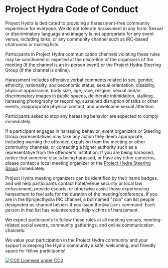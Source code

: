Project Hydra Code of Conduct
=============================

Project Hydra is dedicated to providing a harassment-free community experience for everyone. We do not tolerate harassment in any form. Sexual or discriminatory language and imagery is not appropriate for any event venue, including talks, or any community channel such as IRC-based chatrooms or mailing lists.

Participants in Project Hydra communication channels violating these rules may be sanctioned or expelled at the discretion of the organizers of the meeting (if the channel is an in-person event) or the Project Hydra Steering Group (if the channel is online).

Harassment includes offensive verbal comments related to sex, gender, ethnicity, nationality, socioeconomic status, sexual orientation, disability, physical appearance, body size, age, race, religion, sexual and/or discriminatory images in public spaces, deliberate intimidation, stalking, harassing photography or recording, sustained disruption of talks or other events, inappropriate physical contact, and unwelcome sexual attention.

Participants asked to stop any harassing behavior are expected to comply immediately.

If a participant engages in harassing behavior, event organizers or Steering Group representatives may take any action they deem appropriate, including warning the offender, expulsion from the meeting or other community channels, or contacting a higher authority such as a representative from the offender's institution. If you are being harassed, notice that someone else is being harassed, or have any other concerns, please contact a local meeting organizer or the [Project Hydra Steering Group](mailto:hydra-steering@googlegroups.com) immediately.

Project Hydra meeting organizers can be identified by their name badges, and will help participants contact hotel/venue security or local law enforcement, provide escorts, or otherwise assist those experiencing harassment to feel safe for the duration of the meeting/conference. If you are in the #projecthydra IRC channel, a bot named "zoia" can list people designated as channel helpers if you issue the `@helpers` command. Each person in that list has volunteered to help victims of harassment.

We expect participants to follow these rules at all meeting venues, meeting-related social events, community gatherings, and online communication channels.

We value your participation in the Project Hydra community and your support in keeping the Hydra community a safe, welcoming, and friendly space for fellow participants!

[![CC0](http://i.creativecommons.org/p/zero/1.0/80x15.png) Licensed under CC0](http://creativecommons.org/publicdomain/zero/1.0/)
